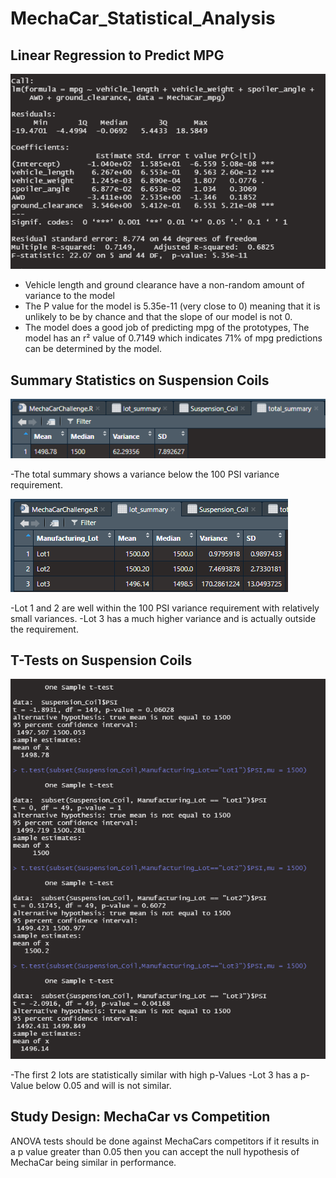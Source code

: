 # MechaCar_Statistical_Analysis
 
## Linear Regression to Predict MPG

![Linear_Regression](https://github.com/marveld21/MechaCar_Statistical_Analysis/blob/main/Resources/Linear%20regression%20to%20MPG.PNG)

- Vehicle length and ground clearance have a non-random amount of variance to the model
- The P value for the model is 5.35e-11 (very close to 0) meaning that it is unlikely to be by chance and that the slope of our model is not 0.
- The model does a good job of predicting mpg of the prototypes, The model has an r² value of 0.7149 which indicates 71% of mpg predictions can be determined by the model.

## Summary Statistics on Suspension Coils

![Total_Summary](https://github.com/marveld21/MechaCar_Statistical_Analysis/blob/main/Resources/total_summary.PNG)

-The total summary shows a variance below the 100 PSI variance requirement.

![Lot_summary](https://github.com/marveld21/MechaCar_Statistical_Analysis/blob/main/Resources/Lot%20Summary.PNG)

-Lot 1 and 2 are well within the 100 PSI variance requirement with relatively small variances.
-Lot 3 has a much higher variance and is actually outside the requirement.

## T-Tests on Suspension Coils

![T-Tests](https://github.com/marveld21/MechaCar_Statistical_Analysis/blob/main/Resources/T-Tests.PNG)

-The first 2 lots are statistically similar with high p-Values
-Lot 3 has a p-Value below 0.05 and will is not similar.

## Study Design: MechaCar vs Competition

ANOVA tests should be done against MechaCars competitors if it results in a p value greater than 0.05 then you can accept the null hypothesis of MechaCar being similar in performance.